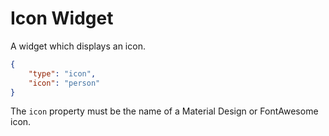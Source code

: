 # Icon Widget

A widget which displays an icon.

```json
{
    "type": "icon",
    "icon": "person"
}
```

The `icon` property must be the name of a Material Design or FontAwesome icon.